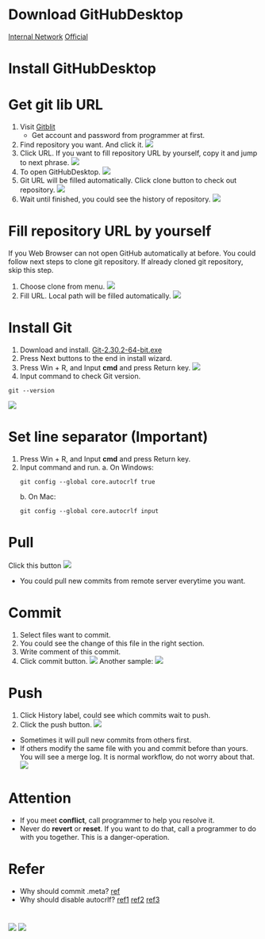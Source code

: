 # Download GitHubDesktop
[Internal Network](http://http.tob.yidian-inc.com:8099/ftp/tools/GitHubDesktopSetup-x64.exe)
[Official](https://desktop.github.com/)

# Install GitHubDesktop


# Get git lib URL
1. Visit [Gitblit](http://gitblit.tob.yidian-inc.com:10101/)
    * Get account and password from programmer at first.
2. Find repository you want. And click it.
![](vx_images/266215915239373.png)
3. Click URL. If you want to fill repository URL by yourself, copy it and jump to next phrase.
![](vx_images/315330216227240.png)
4. To open GitHubDesktop.
![](vx_images/329010416247406.png)
5. Git URL will be filled automatically. Click clone button to check out repository.
![](vx_images/199660616240075.png)
5. Wait until finished, you could see the history of repository.
![](vx_images/376440916236630.png)


# Fill repository URL by yourself
If you Web Browser can not open GitHub automatically at before. You could follow next steps to clone git repository.
If already cloned git repository, skip this step.
1. Choose clone from menu.
![](vx_images/3085715220947.png)
2. Fill URL.  Local path will be filled automatically.
![](vx_images/199660616240075.png)

# Install Git
1. Download and install.
    [Git-2.30.2-64-bit.exe](http://http.tob.yidian-inc.com:8099/ftp/tools/Git-2.30.2-64-bit.exe)
2. Press Next buttons to the end in install wizard.
3. Press Win + R, and Input **cmd** and press Return key.
![](vx_images/548363011249052.png)
4. Input command to check Git version.
```shell
git --version
```
![](vx_images/318524511244188.png)

# Set line separator (Important)
1. Press Win + R, and Input **cmd** and press Return key.
2. Input command and run.
    a. On Windows:
    ```shell
    git config --global core.autocrlf true
    ```
    b. On Mac:
    ```shell
    git config --global core.autocrlf input
    ```

# Pull
Click this button
![](vx_images/86542016232384.png)
* You could pull new commits from remote server everytime you want.

# Commit
1. Select files want to commit.
2. You could see the change of this file in the right section.
3. Write comment of this commit.
3. Click commit button.
![](vx_images/234845116250264.png)
Another sample:
![](vx_images/214135616247868.png)

# Push
1. Click History label, could see which commits wait to push.
2. Click the push button.
![](vx_images/408065716245370.png)
* Sometimes it will pull new commits from others first.
* If others modify the same file with you and commit before than yours. You will see a merge log. It is normal workflow, do not worry about that.
![](vx_images/298850617226611.png)

# Attention
* If you meet **conflict**, call programmer to help you resolve it.
* Never do **revert** or **reset**. If you want to do that, call a programmer to do with you together. This is a danger-operation.

# Refer
* Why should commit .meta? [ref](https://blog.csdn.net/u012169685/article/details/46378993)
* Why should disable autocrlf? [ref1](https://blog.csdn.net/u013037336/article/details/121541008)  [ref2](https://markentier.tech/posts/2021/10/autocrlf-true-considered-harmful/) [ref3](https://blog.csdn.net/weixin_41056807/article/details/114368489)

# 
![](vx_images/347034612245834.png)
![](vx_images/246614712259468.png)
